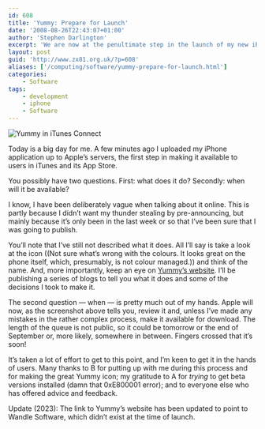 ```yaml
---
id: 608
title: 'Yummy: Prepare for Launch'
date: '2008-08-26T22:43:07+01:00'
author: 'Stephen Darlington'
excerpt: 'We are now at the penultimate step in the launch of my new iPhone application, Yummy.'
layout: post
guid: 'http://www.zx81.org.uk/?p=608'
aliases: ['/computing/software/yummy-prepare-for-launch.html']
categories:
    - Software
tags:
    - development
    - iphone
    - Software
---
```


![Yummy in iTunes Connect](https://i0.wp.com/www.zx81.org.uk/wp-content/uploads/2008/08/appstore.jpg?resize=355%2C149 "Yummy in iTunes Connect")

Today is a big day for me. A few minutes ago I uploaded my iPhone application up to Apple’s servers, the first step in making it available to users in iTunes and its App Store.

You possibly have two questions. First: what does it do? Secondly: when will it be available?

I know, I have been deliberately vague when talking about it online. This is partly because I didn’t want my thunder stealing by pre-announcing, but mainly because it’s only been in the last week or so that I’ve been sure that I was going to publish.

You’ll note that I’ve still not described what it does. All I’ll say is take a look at the icon ((Not sure what’s wrong with the colours. It looks great on the phone itself, which, presumably, is not colour managed.)) and think of the name. And, more importantly, keep an eye on [Yummy’s website](https://www.wandlesoftware.com/yummy). I’ll be publishing a series of blogs to tell you what it does and some of the decisions I took to make it.

The second question — when — is pretty much out of my hands. Apple will now, as the screenshot above tells you, review it and, unless I’ve made any mistakes in the rather complex process, make it available for download. The length of the queue is not public, so it could be tomorrow or the end of September or, more likely, somewhere in between. Fingers crossed that it’s soon!

It’s taken a lot of effort to get to this point, and I’m keen to get it in the hands of users. Many thanks to B for putting up with me during this process and for making the great Yummy icon; my gratitude to A for *trying* to get beta versions installed (damn that 0xE800001 error); and to everyone else who has offered advice and feedback.

Update (2023): The link to Yummy’s website has been updated to point to Wandle Software, which didn’t exist at the time of launch.
